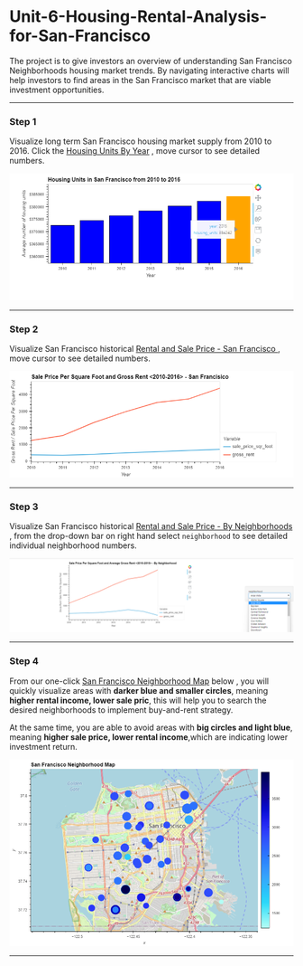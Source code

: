 # Unit-6-Housing-Rental-Analysis-for-San-Francisco

The project is to give investors an overview of understanding San Francisco Neighborhoods housing market trends. By navigating interactive charts will help investors to find areas in the San Francisco market that are viable investment opportunities.

---

### Step 1

Visualize long term San Francisco housing market supply from 2010 to 2016.
Click the [Housing Units By Year]() , move cursor to see detailed numbers.

[![housing_units_by_year](Images/housing_units_by_year.png)]()

---

### Step 2

Visualize San Francisco historical [Rental and Sale Price - San Francisco ](), move cursor to see detailed numbers.

[![San Francisco](Images/prices_square_foot_by_year_chart.png)]()

---
### Step 3
Visualize San Francisco historical [Rental and Sale Price - By Neighborhoods ](), from the drop-down bar on right hand select `neighborhood`  to see detailed individual neighborhood numbers.

[![Neibhborhood](Images/prices_by_year_by_neighborhood_chart.png)]()

---
### Step 4

From our one-click  [San Francisco Neighborhood Map]() below
, you will quickly visualize areas with **darker blue and smaller circles**, meaning **higher rental income, lower sale pric**, this will help you to search the desired neighborhoods to implement buy-and-rent strategy. 

At the same time, you are able to avoid areas with **big circles and light blue**, meaning **higher sale price, lower rental income**,which are indicating lower investment return.

[![Neibhborhood](Images/all_neighborhoods_df_chart.png)]()

---

